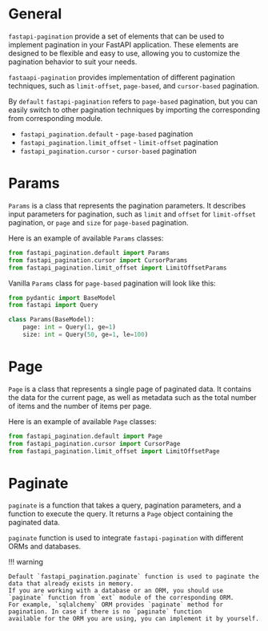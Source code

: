 # General

`fastapi-pagination` provide a set of elements that can be used to implement pagination in your FastAPI application.
These elements are designed to be flexible and easy to use, allowing you to customize the pagination behavior to suit your needs.

`fastaapi-pagination` provides implementation of different pagination techniques, such as `limit-offset`, `page-based`, and `cursor-based` pagination.

By `default` `fastapi-pagination` refers to `page-based` pagination, but you can easily switch to other
pagination techniques by importing the corresponding from corresponding module.

* `fastapi_pagination.default` - `page-based` pagination
* `fastapi_pagination.limit_offset` - `limit-offset` pagination
* `fastapi_pagination.cursor` - `cursor-based` pagination

# Params

`Params` is a class that represents the pagination parameters. It describes input parameters for pagination,
such as `limit` and `offset` for `limit-offset` pagination, or `page` and `size` for `page-based` pagination.

Here is an example of available `Params` classes:
```python
from fastapi_pagination.default import Params
from fastapi_pagination.cursor import CursorParams
from fastapi_pagination.limit_offset import LimitOffsetParams
```

Vanilla `Params` class for `page-based` pagination will look like this:
```python
from pydantic import BaseModel
from fastapi import Query

class Params(BaseModel):
    page: int = Query(1, ge=1)
    size: int = Query(50, ge=1, le=100)
```

# Page

`Page` is a class that represents a single page of paginated data. It contains the data for the current page,
as well as metadata such as the total number of items and the number of items per page.

Here is an example of available `Page` classes:
```python
from fastapi_pagination.default import Page
from fastapi_pagination.cursor import CursorPage
from fastapi_pagination.limit_offset import LimitOffsetPage
```

# Paginate

`paginate` is a function that takes a query, pagination parameters, and a function to execute the query.
It returns a `Page` object containing the paginated data.

`paginate` function is used to integrate `fastapi-pagination` with different ORMs and databases.

!!! warning

    Default `fastapi_pagination.paginate` function is used to paginate the data that already exists in memory.
    If you are working with a database or an ORM, you should use `paginate` function from `ext` module of the corresponding ORM.
    For example, `sqlalchemy` ORM provides `paginate` method for pagination. In case if there is no `paginate` function
    available for the ORM you are using, you can implement it by yourself.
